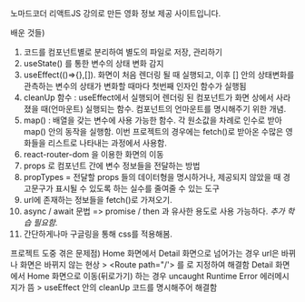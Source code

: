 노마드코더 리액트JS 강의로 만든 영화 정보 제공 사이트입니다.

배운 것들)
1. 코드를 컴포넌트별로 분리하여 별도의 파일로 저장, 관리하기
2. useState() 를 통한 변수의 상태 변화 감지
3. useEffect(()=>{},[]). 화면이 처음 렌더링 될 때 실행되고, 이후 [] 안의 상태변화를 관측하는 변수의 상태가 변화할 때마다 첫번째 인자인 함수가 실행됨
4. cleanUp 함수 : useEffect에서 실행되어 렌더링 된 컴포넌트가 화면 상에서 사라졌을 때(언마운트) 실행되는 함수. 컴포넌트의 언마운트를 명시해주기 위한 개념.
5. map() : 배열을 갖는 변수에 사용 가능한 함수. 각 원소값을 차례로 인수로 받아 map() 안의 동작을 실행함. 이번 프로젝트의 경우에는 fetch()로 받아온 수많은 영화들을 리스트로 나타내는 과정에서 사용함.
6. react-router-dom 을 이용한 화면의 이동
7. props 로 컴포넌트 간에 변수 정보들을 전달하는 방법
8. propTypes = 전달할 props 들의 데이터형을 명시하거나, 제공되지 않았을 때 경고문구가 표시될 수 있도록 하는 실수를 줄여줄 수 있는 도구
9. url에 존재하는 정보들을 fetch()로 가져오기.
10. async / await 문법 => promise / then 과 유사한 용도로 사용 가능하다.   *추가 학습 필요함.*
11. 간단하게나마 구글링을 통해 css를 적용해봄.


프로젝트 도중 겪은 문제점)
Home 화면에서 Detail 화면으로 넘어가는 경우 url은 바뀌나 화면은 바뀌지 않는 현상 > <Route path="/'> 를 <Route exact path="/"> 로 지정하여 해결함
Detail 화면에서 Home 화면으로 이동(뒤로가기) 하는 경우 uncaught Runtime Error 에러메시지가 뜸 > useEffect 안의 cleanUp 코드를 명시해주어 해결함
